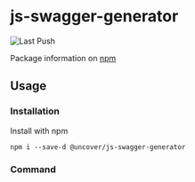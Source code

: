 # js-swagger-generator

![Last Push](https://github.com/github/ash-uncover/js-swagger-generator/actions/workflows/PUSH-publish.yml/badge.svg)

Package information on [npm](https://www.npmjs.com/package/@uncover/js-swagger-generator)

## Usage

### Installation

Install with npm

```
npm i --save-d @uncover/js-swagger-generator
```

### Command
